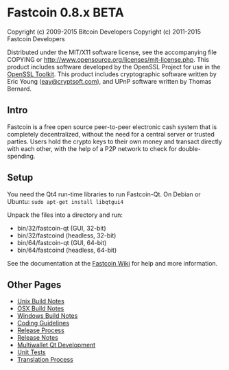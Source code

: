 Fastcoin 0.8.x BETA
====================

Copyright (c) 2009-2015 Bitcoin Developers
Copyright (c) 2011-2015 Fastcoin Developers

Distributed under the MIT/X11 software license, see the accompanying
file COPYING or http://www.opensource.org/licenses/mit-license.php.
This product includes software developed by the OpenSSL Project for use in the [OpenSSL Toolkit](http://www.openssl.org/). This product includes
cryptographic software written by Eric Young ([eay@cryptsoft.com](mailto:eay@cryptsoft.com)), and UPnP software written by Thomas Bernard.


Intro
---------------------
Fastcoin is a free open source peer-to-peer electronic cash system that is
completely decentralized, without the need for a central server or trusted
parties.  Users hold the crypto keys to their own money and transact directly
with each other, with the help of a P2P network to check for double-spending.


Setup
---------------------
You need the Qt4 run-time libraries to run Fastcoin-Qt. On Debian or Ubuntu:
	`sudo apt-get install libqtgui4`

Unpack the files into a directory and run:

- bin/32/fastcoin-qt (GUI, 32-bit)
- bin/32/fastcoind (headless, 32-bit)
- bin/64/fastcoin-qt (GUI, 64-bit)
- bin/64/fastcoind (headless, 64-bit)

See the documentation at the [Fastcoin Wiki](http://fastcoin.info)
for help and more information.


Other Pages
---------------------
- [Unix Build Notes](build-unix.md)
- [OSX Build Notes](build-osx.md)
- [Windows Build Notes](build-msw.md)
- [Coding Guidelines](coding.md)
- [Release Process](release-process.md)
- [Release Notes](release-notes.md)
- [Multiwallet Qt Development](multiwallet-qt.md)
- [Unit Tests](unit-tests.md)
- [Translation Process](translation_process.md)
